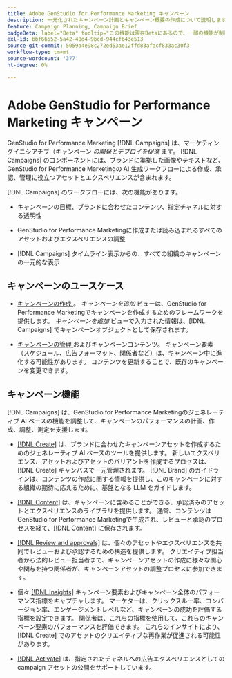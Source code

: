 ```yaml
---
title: Adobe GenStudio for Performance Marketing キャンペーン
description: 一元化されたキャンペーン計画とキャンペーン概要の作成について説明します。
feature: Campaign Planning, Campaign Brief
badgeBeta: label="Beta" tooltip="この機能は現在Betaにあるので、一部の機能が制限されるか、変更される可能性があります。"
exl-id: bbf66552-5a42-48d4-9bcd-944cf643e513
source-git-commit: 5059a4e98c272ed53ae12ffd83afacf833ac30f3
workflow-type: tm+mt
source-wordcount: '377'
ht-degree: 0%

---
```


# Adobe GenStudio for Performance Marketing キャンペーン

GenStudio for Performance Marketing [!DNL Campaigns] は、マーケティングイニシアチブ（キャンペーン _の開発とデプロイを促進_ ます。 [!DNL Campaigns] のコンポーネントには、ブランドに準拠した画像やテキストなど、GenStudio for Performance Marketingの AI 生成ワークフローによる作成、承認、管理に役立つアセットとエクスペリエンスが含まれます。

[!DNL Campaigns] のワークフローには、次の機能があります。

* キャンペーンの目標、ブランドに合わせたコンテンツ、指定チャネルに対する透明性

* GenStudio for Performance Marketingに作成または読み込まれるすべてのアセットおよびエクスペリエンスの調整

* [!DNL Campaigns] タイムライン表示からの、すべての組織のキャンペーンの一元的な表示

## キャンペーンのユースケース

* [ キャンペーンの作成 ](create-campaign.md)。 _キャンペーンを追加_ ビューは、GenStudio for Performance Marketingでキャンペーンを作成するためのフレームワークを提供します。 _キャンペーンを追加_ ビューで入力された情報は、[!DNL Campaigns] でキャンペーンオブジェクトとして保存されます。

* [ キャンペーンの管理 ](manage-campaign.md) およびキャンペーンコンテンツ。 キャンペーン要素（スケジュール、広告フォーマット、関係者など）は、キャンペーン中に進化する可能性があります。 コンテンツを更新することで、既存のキャンペーンを変更できます。

## キャンペーン機能

[!DNL Campaigns] は、GenStudio for Performance Marketingのジェネレーティブ AI ベースの機能を調整して、キャンペーンのパフォーマンスの計画、作成、調整、測定を支援します。

* [[!DNL Create]](/help/user-guide/create/overview.md) は、ブランドに合わせたキャンペーンアセットを作成するためのジェネレーティブ AI ベースのツールを提供します。 新しいエクスペリエンス、アセットおよびアセットのバリアントを作成するプロセスは、[!DNL Create] キャンバスで一元管理されます。 [!DNL Brand] のガイドラインは、コンテンツの作成に関する情報を提供し、このキャンペーンに対する組織の期待に応えるために、基盤となる LLM をガイドします。

* [[!DNL Content]](/help/user-guide/content/overview.md) は、キャンペーンに含めることができる、承認済みのアセットとエクスペリエンスのライブラリを提供します。 通常、コンテンツはGenStudio for Performance Marketingで生成され、レビューと承認のプロセスを経て、[!DNL Content] に保存されます。

* [[!DNL Review and approvals]](/help/user-guide/approvals/overview.md) は、個々のアセットやエクスペリエンスを共同でレビューおよび承認するための構造を提供します。 クリエイティブ担当者から法的レビュー担当者まで、キャンペーンアセットの作成に様々な関心や関与を持つ関係者が、キャンペーンアセットの調整プロセスに参加できます。

* 個々 [[!DNL Insights]](/help/user-guide/insights/overview.md) キャンペーン要素およびキャンペーン全体のパフォーマンス指標をキャプチャします。 マーケターは、クリックスルー率、コンバージョン率、エンゲージメントレベルなど、キャンペーンの成功を評価する指標を設定できます。 関係者は、これらの指標を使用して、これらのキャンペーン要素のパフォーマンスを評価できます。 これらのインサイトにより、[!DNL Create] でのアセットのクリエイティブな再作業が促進される可能性があります。

* [[!DNL Activate]](/help/user-guide/activation/overview.md) は、指定されたチャネルへの広告エクスペリエンスとしての campaign アセットの公開をサポートしています。
